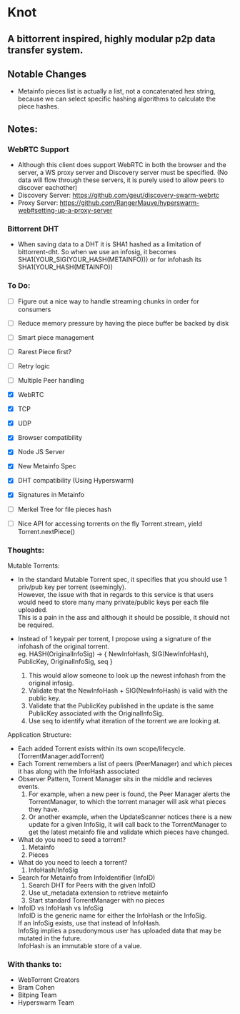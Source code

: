 # Knot

## A bittorrent inspired, highly modular p2p data transfer system.

## Notable Changes

- Metainfo pieces list is actually a list, not a concatenated hex string, because we can select specific hashing algorithms to calculate the piece hashes.

## Notes:

### WebRTC Support

- Although this client does support WebRTC in both the browser and the server, a WS proxy server and Discovery server must be specified. (No data will flow through these servers, it is purely used to allow peers to discover eachother)
- Discovery Server: https://github.com/geut/discovery-swarm-webrtc
- Proxy Server: https://github.com/RangerMauve/hyperswarm-web#setting-up-a-proxy-server

### Bittorrent DHT

- When saving data to a DHT it is SHA1 hashed as a limitation of bittorrent-dht. So when we use an infosig, it becomes SHA1(YOUR_SIG(YOUR_HASH(METAINFO))) or for infohash its SHA1(YOUR_HASH(METAINFO))

### To Do:

- [ ] Figure out a nice way to handle streaming chunks in order for consumers

- [ ] Reduce memory pressure by having the piece buffer be backed by disk

- [ ] Smart piece management

- [ ] Rarest Piece first?

- [ ] Retry logic

- [ ] Multiple Peer handling

- [x] WebRTC

- [x] TCP

- [x] UDP

- [x] Browser compatibility

- [x] Node JS Server

- [x] New Metainfo Spec

- [x] DHT compatibility (Using Hyperswarm)

- [x] Signatures in Metainfo

- [ ] Merkel Tree for file pieces hash

- [ ] Nice API for accessing torrents on the fly Torrent.stream, yield Torrent.nextPiece()

### Thoughts:

Mutable Torrents:

- In the standard Mutable Torrent spec, it specifies that you should use 1 priv/pub key per torrent (seemingly).  
  However, the issue with that in regards to this service is that users would need to store many many private/public keys per each file uploaded.  
  This is a pain in the ass and although it should be possible, it should not be required.

- Instead of 1 keypair per torrent, I propose using a signature of the infohash of the original torrent.  
  eg. HASH(OriginalInfoSig) -> { NewInfoHash, SIG(NewInfoHash), PublicKey, OriginalInfoSig, seq }
  1. This would allow someone to look up the newest infohash from the original infosig.
  2. Validate that the NewInfoHash + SIG(NewInfoHash) is valid with the public key.
  3. Validate that the PublicKey published in the update is the same PublicKey associated with the OriginalInfoSig.
  4. Use seq to identify what iteration of the torrent we are looking at.

Application Structure:

- Each added Torrent exists within its own scope/lifecycle. (TorrentManager.addTorrent)
- Each Torrent remembers a list of peers (PeerManager) and which pieces it has along with the InfoHash associated
- Observer Pattern, Torrent Manager sits in the middle and recieves events.
  1. For example, when a new peer is found, the Peer Manager alerts the TorrentManager, to which the torrent manager will ask what pieces they have.
  2. Or another example, when the UpdateScanner notices there is a new update for a given InfoSig, it will call back to the TorrentManager to get the latest metainfo file and validate which pieces have changed.
- What do you need to seed a torrent?
  1. Metainfo
  2. Pieces
- What do you need to leech a torrent?
  1. InfoHash/InfoSig
- Search for Metainfo from InfoIdentifier (InfoID)
  1. Search DHT for Peers with the given InfoID
  2. Use ut_metadata extension to retrieve metainfo
  3. Start standard TorrentManager with no pieces
- InfoID vs InfoHash vs InfoSig  
  InfoID is the generic name for either the InfoHash or the InfoSig.  
  If an InfoSig exists, use that instead of InfoHash.  
  InfoSig implies a pseudonymous user has uploaded data that may be mutated in the future.  
  InfoHash is an immutable store of a value.

### With thanks to:

- WebTorrent Creators
- Bram Cohen
- Bitping Team
- Hyperswarm Team
